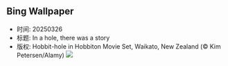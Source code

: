 ## Bing Wallpaper
- 时间: 20250326
- 标题: In a hole, there was a story
- 版权: Hobbit-hole in Hobbiton Movie Set, Waikato, New Zealand (© Kim Petersen/Alamy)
![](https://cn.bing.com/th?id=OHR.HobbitHole_EN-US1602468401_UHD.jpg&rf=LaDigue_UHD.jpg&pid=hp&w=3840&h=2160&rs=1&c=4)
